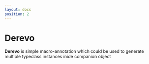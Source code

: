 ```yaml
---
layout: docs
position: 2
---
```


# Derevo

**Derevo** is simple macro-annotation which could be used
to generate multiple typeclass instances inide companion object

